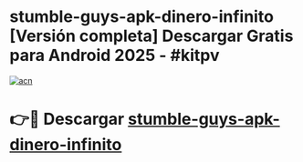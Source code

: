 # stumble-guys-apk-dinero-infinito  [Versión completa] Descargar Gratis para Android 2025 - #kitpv

[![acn](https://github.com/user-attachments/assets/0f9c940e-d8b0-45ae-aac7-cd30a18b3e1c)](https://apps.freeplayer.one?title=stumble-guys-apk-dinero-infinito&ref=9F)

# 👉🔴 Descargar [stumble-guys-apk-dinero-infinito](https://apps.freeplayer.one?title=stumble-guys-apk-dinero-infinito&ref=9F)